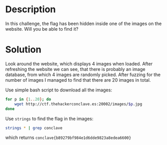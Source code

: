 # Description

In this challenge, the flag has been hidden inside one of the images on the website. Will you be able to find it?

# Solution

Look around the website, which displays 4 images when loaded. After refreshing the website we can see, that
there is probably an image database, from which 4 images are randomly picked. After fuzzing for the number of images I managed
to find that there are 20 images in total.

Use simple bash script to download all the images:
```bash
for p in {1..20}; do
    wget http://ctf.thehackerconclave.es:20002/images/$p.jpg
done
```

Use `strings` to find the flag in the images:
```bash
strings * | grep conclave
```

which returns `conclave{b89279bf984e1d6dde9823a8edea6600}`